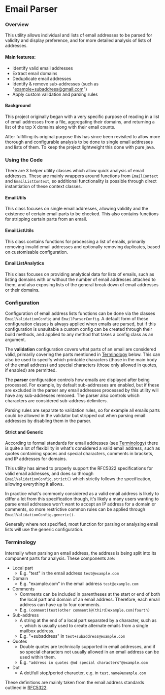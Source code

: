 # Email Parser

### Overview

This utility allows individual and lists of email addresses to be parsed for validity and display preference, and for 
more detailed analysis of lists of addresses. 

#### Main features:
* Identify valid email addresses
* Extract email domains
* Deduplicate email addresses
* Identify & remove sub-addresses (such as "example+subaddress@gmail.com")
* Apply custom validation and parsing rules

#### Background

This project originally began with a very specific purpose of reading in a list of email addresses from a file, 
aggregating their domains, and returning a list of the top X domains along with their email counts.

After fulfilling its original purpose this has since been revisited to allow more thorough and configurable analysis to
be done to single email addresses and lists of them. To keep the project lightweight this done with pure java.

### Using the Code

There are 3 helper utility classes which allow quick analysis of email addresses. These are mainly wrappers around 
functions from `EmailContext` and `EmailListContext`, so additional functionality is possible through direct instantiation
of these context classes.

#### EmailUtils
This class focuses on single email addresses, allowing validity and the existence of certain email parts to be checked.
This also contains functions for stripping certain parts from an email.

#### EmailListUtils
This class contains functions for processing a list of emails, primarily removing invalid email addresses and optionally 
removing duplicates, based on customisable configuration.

#### EmailListAnalytics
This class focuses on providing analytical data for lists of emails, such as listing domains with or without the number
of email addresses attached to them, and also exposing lists of the general break down of email addresses or their 
domains.

### Configuration
Configuration of email address lists functions can be done via the classes `EmailValidationConfig` and 
`EmailParserConfig`. A default form of these configuration classes is always applied when emails are parsed, but if this
configuration is unsuitable a custom config can be created through their build methods, and applied to any method that 
takes a config class as an argument. 

The **validation** configuration covers what parts of an email are considered valid, primarily covering the parts 
mentioned in [Terminology](#Terminology) below. This can also be used to specify which printable characters (those in the main body 
of the email address) and special characters (those only allowed in quotes, if enabled) are permitted.

The **parser** configuration controls how emails are displayed after being processed. For example, by default 
sub-addresses are enabled, but if these are excluded in the parser any email addresses processed by this utility will 
have any sub-addresses removed. The parser also controls which characters are considered sub-address delimiters.

Parsing rules are separate to validation rules, so for example all emails parts could be allowed in the validator but 
stripped out when parsing email addresses by disabling them in the parser.

#### Strict and Generic


According to formal standards for email addresses (see [Terminology](#Terminology)) there is quite a lot of flexibility 
in what's considered a valid email address, such as quotes containing spaces and special characters, comments in brackets, 
and IP addresses for domains.

This utility has aimed to properly support the RFC5322 specifications for valid email addresses, and does so through 
`EmailValidationConfig.strict()` which strictly follows the specification, allowing everything it allows.

In practice what's commonly considered as a valid email address is likely to differ a lot from this specification 
though, it's likely a many users wanting to parse email addresses won't want to accept an IP address for a domain or 
comments, so more restrictive common rules can be applied through `EmailValidationConfig.generic()`.

Generally where not specified, most function for parsing or analysing email lists will use the generic configuration.

### Terminology

Internally when parsing an email address, the address is being split into its component parts for analysis. These 
components are:
* Local part
    * E.g. "test" in the email address `test@example.com`
* Domain
    * E.g. "example.com" in the email address `test@example.com`
* Comments
  * Comments can be included in parentheses at the start or end of both the local part and domain of an email address. 
  Therefore, each email address can have up to four comments.
  * E.g. `(comment)test(other comment)@(third)example.com(fourth)`
* Sub-address
  * A string at the end of a local part separated by a character, such as `+`, which is usually used to create alternate 
  emails from a single mailbox address.
  * E.g. "+subaddress" in `test+subaddress@example.com`
* Quotes
  * Double quotes are technically supported in email addresses, and if so special characters not usually allowed in an email
  address can be used within them.
  * E.g. `"address in quotes @nd special characters"@example.com`
* Dot
  * A dot/full stop/period character, e.g. in `test.name@example.com`

These definitions are mainly taken from the email address standards outlined in 
[RFC5322](https://www.ietf.org/rfc/rfc5322.txt).

